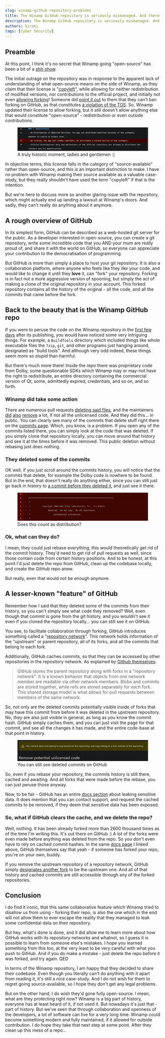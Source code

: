```yaml
---
slug: winamp-github-repository-problems
title: The Winamp GitHub repository is seriously mismanaged. And there's nothing they can do about it now.
description: The Winamp GitHub repository is seriously mismanaged. And there's nothing they can do about it now.
authors: kiroki
tags: [Cyber Security]
---
```


## Preamble

At this point, I think it's no secret that Winamp going "open-source" has been a bit of a [shit-show](https://www.youtube.com/watch?v=NgZPa78InWw&pp=ygUSd2luYW1wIG9wZW4gc291cmNl).

The initial outrage on the repository was in response to the apparent lack of understanding of what open-source means on the side of Winamp, as they claim that their license is "[copyleft](https://www.gnu.org/licenses/copyleft.en.html)", while allowing for neither redistribution of modified versions, nor contributions to the official project, and initially not even [allowing forking](https://github.com/WinampDesktop/winamp/commit/64a51755c6f5d85039463c8bf7c2a9e98e862586)! Someone did [point it out](https://github.com/WinampDesktop/winamp/issues/6) to them that they can't ban forking on GitHub, as that constitutes [a violation of the TOS](https://docs.github.com/en/site-policy/github-terms/github-terms-of-service#5-license-grant-to-other-users). So, Winamp updated their license to allow forking, but it still doesn't allow anything else that would constitute "open-source" - redistribution or even outside contributions.

<figure class="kg-card kg-image-card kg-card-hascaption"><img src="/content/images/2024/10/winamp-allowed-forking.jpg" class="kg-image" alt loading="lazy"/><figcaption>A truly historic moment, ladies and gentlemen :)</figcaption></figure>

In objective terms, this license falls in the category of "source-available" rather than open-source, and this *is* an important distinction to make. I have no problem with Winamp making their source available as a valuable case-study, but they really shouldn't have used the term "copyleft" if that is the intention.

But we're here to discuss more so another glaring issue with the repository, which might actually end up landing a lawsuit at Winamp's doors. And sadly, they can't really do anything about it anymore.

## A rough overview of GitHub

In its simplest form, GitHub can be described as a web-hosted git server for the public. As a developer interested in open-source, you can create a git repository, write some incredible code that you AND your mum are really proud of, and share it with the world on GitHub, so everyone can appreciate your contribution to the democratisation of programming.

But GitHub is more than simply a place to host your git repository. It is also a collaboration platform, where anyone who feels like they _like_ your code, and would like to change it until they **love** it, can "fork" your repository. Forking is in fact not a more aggressive version of spooning, but simply the act of making a clone of the original repository in your account. This forked repository contains all the history of the original - all the code, and all the commits that came before the fork.

## Back to the beauty that is the Winamp GitHub repo

If you were to peruse the code on the Winamp repository in the [first few days](https://github.com/WinampDesktop/winamp/tree/20d28e80a5c861a9d5f449ea911ab75b4f37ad0d) after its publishing, you would have noticed some very intriguing things. For example, a `BuildTools` directory which included things like whole executable files the `7zip`, `git`, and other programs just hanging around, designated as "build tools". And although very odd indeed, these things seem more so _stupid_ than harmful.

But there's much more there! Inside the repo there was proprietary code from Dolby, some questionable SDKs which Winamp may or may-not have the right to redistribute, an entire directory containing the commercial version of Qt, some, admittedly expired, credentials, and so on, and so forth.

### Winamp did take some action

There are numerous pull requests [deleting said files](https://github.com/WinampDesktop/winamp/pull/1378), and the maintainers [did](https://github.com/WinampDesktop/winamp/commit/16911d12a01f82fea5d851f98e9e702d80f881d5) [also](https://github.com/WinampDesktop/winamp/commit/e721b2e039742c12c1f9c93b1b779ca3b7fc061e) [remove](https://github.com/WinampDesktop/winamp/commit/6ff62b6dda0906648b0a5ce891e85231cbbb40d5) a lot, if not all the unlicensed code. And they did this... in public. You can clearly see many of the commits that delete stuff right there on the [commits page](https://github.com/WinampDesktop/winamp/commits). Which, you know, is a problem. If you open any of the commits listed there, you can simply look at the code that was deleted. If you simply clone that repository locally, you can move around that history and see it at the times before it was removed. This public deletion without rebasing just does nothing.

### They deleted some of the commits

OK well, if you just scroll around the commits history, you will notice that the commits that delete, for example the Dolby code is nowhere to be found. But in the end, that doesn't really do anything either, since you can still just go back in history to [a commit before they deleted it](https://github.com/WinampDesktop/winamp/commit/20d28e80a5c861a9d5f449ea911ab75b4f37ad0d), and just see it there.

<figure class="kg-card kg-image-card kg-card-hascaption"><img src="/content/images/2024/10/look-mum-im-a-criminal-now.jpg" class="kg-image" alt loading="lazy"/><figcaption>Does this count as distribution?</figcaption></figure>

### Ok, what can they do?

I mean, they could just rebase everything, this would theoretically get rid of the commit history. They'd need to get rid of pull requests as well, since those contain code from certain history positions. And to be honest, at this point I'd just delete the repo from GitHub, clean up the codebase locally, and create the GitHub repo anew.

But really, even that would not be enough anymore.

## A lesser-known "feature" of GitHub

Remember how I said that they deleted some of the commits from their history, so you can't simply see what code they removed? Well, even though that commit is gone from the git history, and you wouldn't see it even if you cloned the repository locally... you can still see it on GitHub.

You see, to facilitate collaboration through forking, GitHub introduces something called a "[repository network](https://docs.github.com/en/repositories/viewing-activity-and-data-for-your-repository/understanding-connections-between-repositories#viewing-a-repositorys-network)". This network holds information of the "upstream" or parent repository, all of its forks, and all the commits that belong to each fork.

Additionally, GitHub caches commits, so that they can be accessed by other repositories in the repository network. As explained by [Github themselves](https://news.ycombinator.com/item?id=41060102):

> GitHub stores the parent repository along with forks in a "repository network". It is a known behavior that objects from one network member are readable via other network members. Blobs and commits are stored together, while refs are stored separately for each fork. This shared storage model is what allows for pull requests between members of the same network.

So, not only are the deleted commits potentially visible inside of forks that may have this commit from before it was deleted in the upstream repository. No, they are also just visible in general, as long as you know the commit hash. GitHub simply caches them, and you can just visit the page for that commit, and see all the changes it has made, and the entire code-base at that point in history.

<figure class="kg-card kg-image-card kg-card-hascaption"><img src="/content/images/2024/10/github-deleted-commit.jpg" class="kg-image" alt loading="lazy"/><figcaption>You can still see deleted commits on GitHub</figcaption></figure>

So, even if you rebase your repository, the commits history is still there, cached and awaiting. And all forks that were made before the rebase, you can just peruse those anyway.

Now, to be fair - GitHub has an entire [docs section](https://docs.github.com/en/authentication/keeping-your-account-and-data-secure/removing-sensitive-data-from-a-repository#about-sensitive-data-exposure) about leaking sensitive data. It does mention that you can contact support, and request the cached commits to be removed, if they deem that sensitive data has been exposed.

### So, what if GitHub clears the cache, and we delete the repo?

Well, nothing. It has been already forked more than 2600 thousand times as of the time I'm writing this. It's out there on GitHub :) A lot of the forks were even made before anything was deleted from the repo. So you don't even have to rely on cached commit hashes. In the same [docs page](https://docs.github.com/en/authentication/keeping-your-account-and-data-secure/removing-sensitive-data-from-a-repository#about-sensitive-data-exposure) I linked above, GitHub themselves say that yeah - if someone has forked your repo, you're on your own, buddy.

If you remove the upstream repository of a repository network, GitHub simply [designates another fork](https://docs.github.com/en/pull-requests/collaborating-with-pull-requests/working-with-forks/what-happens-to-forks-when-a-repository-is-deleted-or-changes-visibility#deleting-a-public-repository) to be the upstream one. And all of that history and cached commits are still accessible through any of the forked repositories.

## Conclusion

I do find it ironic, that this same collaborative feature which Winamp tried to disallow us from using - forking their repo, is also the one which in the end will not allow them to ever escape the reality that they managed to leak some confidential data on their repository.

But hey, what's done is done, and it did allow me to learn more about how GitHub works with its repository networks and whatnot, so I guess it is possible to learn from someone else's mistakes. I hope you learned something from this too, at the very least to be very careful with what you push to GitHub. And if you do make a mistake - just delete the repo before it was forked, and try again. QED

In terms of the Winamp repository, I am happy that they decided to share their codebase. Even though you literally can't do anything with it apart from reading it, it's still a nice case-study. And I do not wish for them to regret going source-available, so I hope they don't get any legal problems.

But on the other hand, I do wish they'd gone fully open-source. I mean, what are they protecting right now? Winamp is a big part of history, everyone has at least heard of it, if not used it. But nowadays it's just that - part of history. But we've seen that through collaboration and openness of the developers, a lot of software can live for a very long time. Winamp could become something modern and fully maintained, if it allowed for outside contribution. I do hope they take that next step at some point. After they clean up this mess of a repo...
